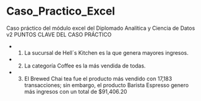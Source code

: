 # Caso_Practico_Excel
Caso práctico del módulo excel del Diplomado Analítica y Ciencia de Datos v2
PUNTOS CLAVE DEL CASO PRÁCTICO
- 1.  La sucursal de Hell´s Kitchen es la que genera mayores ingresos.
- 2.   La categoría Coffee es la más vendida de todas.
- 3.   El Brewed Chai tea fue el producto más vendido con 17,183 transacciones; sin embargo, el producto Barista Espresso genero más ingresos con un total de  $91,406.20
